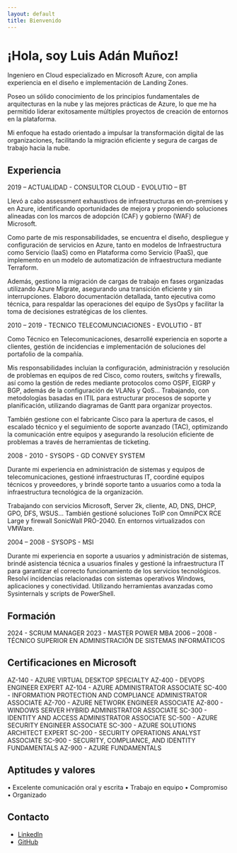 ```yaml
---
layout: default
title: Bienvenido
---
```


# ¡Hola, soy Luis Adán Muñoz!

Ingeniero en Cloud especializado en Microsoft Azure, con amplia experiencia en el diseño e implementación de Landing Zones. 

Poseo un sólido conocimiento de los principios fundamentales de arquitecturas en la nube y las mejores prácticas de Azure, lo que me ha permitido liderar exitosamente múltiples proyectos de creación de entornos en la plataforma. 

Mi enfoque ha estado orientado a impulsar la transformación digital de las organizaciones, facilitando la migración eficiente y segura de cargas de trabajo hacia la nube.

## Experiencia

2019 – ACTUALIDAD - CONSULTOR CLOUD - EVOLUTIO – BT

Llevó a cabo assessment exhaustivos de infraestructuras en on-premises y en Azure, identificando oportunidades de mejora y proponiendo soluciones alineadas con los marcos de adopción (CAF) y gobierno (WAF) de Microsoft. 

Como parte de mis responsabilidades, se encuentra el diseño, despliegue y configuración de servicios en Azure, tanto en modelos de Infraestructura como Servicio (IaaS) como en Plataforma como Servicio (PaaS), que implemento en un modelo de automatización de infraestructura mediante Terraform.

Además, gestiono la migración de cargas de trabajo en fases organizadas utilizando Azure Migrate, asegurando una transición eficiente y sin interrupciones. 
Elaboro documentación detallada, tanto ejecutiva como técnica, para respaldar las operaciones del equipo de SysOps y facilitar la toma de decisiones estratégicas de los clientes.

2010 – 2019 - TECNICO TELECOMUNCIACIONES - EVOLUTIO - BT

Como Técnico en Telecomunicaciones, desarrollé experiencia en soporte a clientes, gestión de incidencias e implementación de soluciones del portafolio de la compañía. 

Mis responsabilidades incluían la configuración, administración y resolución de problemas en equipos de red Cisco, como routers, switchs y firewalls, así como la gestión de redes mediante protocolos como OSPF, EIGRP y BGP, además de la configuración de VLANs y QoS… Trabajando, con metodologías basadas en ITIL para estructurar procesos de soporte y planificación, utilizando diagramas de Gantt para organizar proyectos. 

También gestione con el fabricante Cisco para la apertura de casos, el escalado técnico y el seguimiento de soporte avanzado (TAC), optimizando la comunicación entre equipos y asegurando la resolución eficiente de problemas a través de herramientas de ticketing.

2008 - 2010 - SYSOPS - GD CONVEY SYSTEM 

Durante mi experiencia en administración de sistemas y equipos de telecomunicaciones, gestioné infraestructuras IT, coordiné equipos técnicos y proveedores, y brindé soporte tanto a usuarios como a toda la infraestructura tecnológica de la organización. 

Trabajando con servicios Microsoft, Server 2k, cliente, AD, DNS, DHCP, GPO, DFS, WSUS... También gestioné soluciones ToIP con OmniPCX RCE Large y firewall SonicWall PRO-2040. En entornos virtualizados con VMWare.

2004 – 2008 - SYSOPS - MSI

Durante mi experiencia en soporte a usuarios y administración de sistemas, brindé asistencia técnica a usuarios finales y gestioné la infraestructura IT para garantizar el correcto funcionamiento de los servicios tecnológicos. Resolví incidencias relacionadas con sistemas operativos Windows, aplicaciones y conectividad. Utilizando herramientas avanzadas como Sysinternals y scripts de PowerShell. 

## Formación

2024 - SCRUM MANAGER
2023 - MASTER POWER MBA
2006 – 2008 - TÉCNICO SUPERIOR EN ADMINISTRACIÓN DE SISTEMAS INFORMÁTICOS


## Certificaciones en Microsoft

AZ-140 - AZURE VIRTUAL DESKTOP SPECIALTY
AZ-400 - DEVOPS ENGINEER EXPERT
AZ-104 - AZURE ADMINISTRATOR ASSOCIATE
SC-400 - INFORMATION PROTECTION AND COMPLIANCE ADMINISTRATOR ASSOCIATE
AZ-700 - AZURE NETWORK ENGINEER ASSOCIATE
AZ-800 - WINDOWS SERVER HYBRID ADMINISTRATOR ASSOCIATE
SC-300 - IDENTITY AND ACCESS ADMINISTRATOR ASSOCIATE
SC-500 - AZURE SECURITY ENGINEER ASSOCIATE
SC-300 - AZURE SOLUTIONS ARCHITECT EXPERT
SC-200 - SECURITY OPERATIONS ANALYST ASSOCIATE
SC-900 - SECURITY, COMPLIANCE, AND IDENTITY FUNDAMENTALS
AZ-900 - AZURE FUNDAMENTALS


## Aptitudes y valores

•	Excelente comunicación oral y escrita
•	Trabajo en equipo
•	Compromiso
•	Organizado

## Contacto

- [LinkedIn](https://www.linkedin.com/in/luis-adan/)
- [GitHub](https://github.com/luisadanmunoz)

